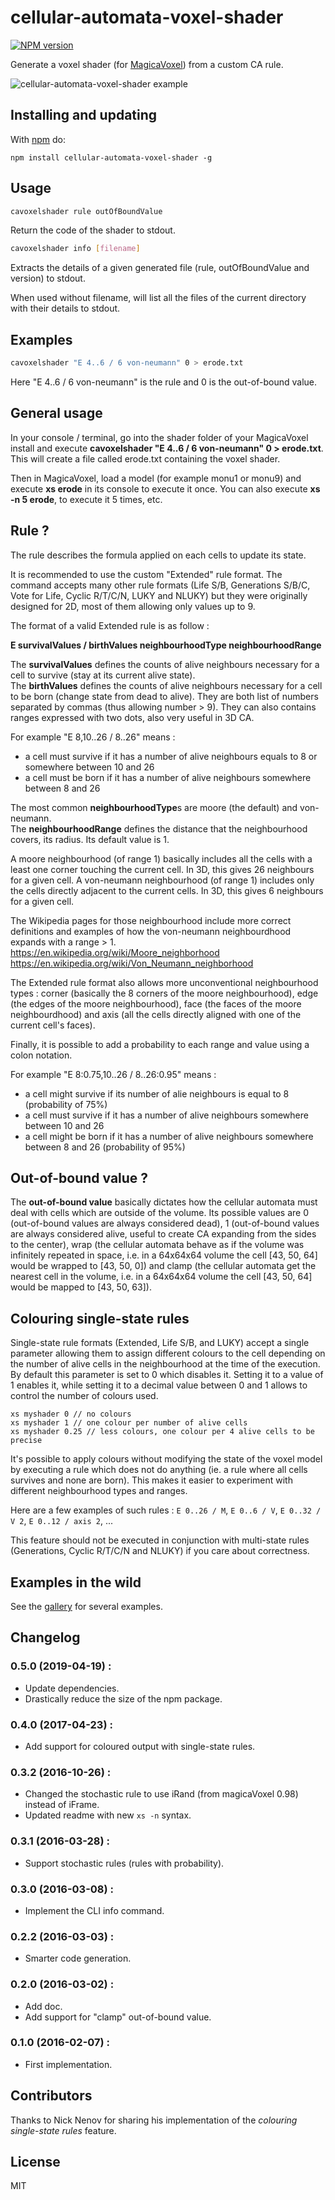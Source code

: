 # cellular-automata-voxel-shader

[![NPM version](https://badge.fury.io/js/cellular-automata-voxel-shader.svg)](http://badge.fury.io/js/cellular-automata-voxel-shader)

Generate a voxel shader (for [MagicaVoxel](https://ephtracy.github.io/)) from a custom CA rule.

![cellular-automata-voxel-shader example](https://github.com/kchapelier/cellular-automata-voxel-shader/raw/master/images/voxel-shader1.png "")

## Installing and updating

With [npm](http://npmjs.org) do:

```
npm install cellular-automata-voxel-shader -g
```

## Usage

```bash
cavoxelshader rule outOfBoundValue
```

Return the code of the shader to stdout.

```bash
cavoxelshader info [filename]
```

Extracts the details of a given generated file (rule, outOfBoundValue and version) to stdout.

When used without filename, will list all the files of the current directory with their details to stdout.

## Examples

```bash
cavoxelshader "E 4..6 / 6 von-neumann" 0 > erode.txt
```

Here "E 4..6 / 6 von-neumann" is the rule and 0 is the out-of-bound value.


## General usage

In your console / terminal, go into the shader folder of your MagicaVoxel install and execute **cavoxelshader "E 4..6 / 6 von-neumann" 0 > erode.txt**. This will create a file called erode.txt containing the voxel shader.

Then in MagicaVoxel, load a model (for example monu1 or monu9) and execute **xs erode** in its console to execute it once. You can also execute **xs -n 5 erode**, to execute it 5 times, etc.


## Rule ?

The rule describes the formula applied on each cells to update its state.

It is recommended to use the custom "Extended" rule format. The command accepts many other rule formats (Life S/B, Generations S/B/C, Vote for Life, Cyclic R/T/C/N, LUKY and NLUKY) but they were originally designed for 2D, most of them allowing only values up to 9.

The format of a valid Extended rule is as follow :

**E survivalValues / birthValues neighbourhoodType neighbourhoodRange**

The **survivalValues** defines the counts of alive neighbours necessary for a cell to survive (stay at its current alive state).<br />
The **birthValues** defines the counts of alive neighbours necessary for a cell to be born (change state from dead to alive).
They are both list of numbers separated by commas (thus allowing number > 9). They can also contains ranges expressed with two dots, also very useful in 3D CA.

For example "E 8,10..26 / 8..26" means :

* a cell must survive if it has a number of alive neighbours equals to 8 or somewhere between 10 and 26
* a cell must be born if it has a number of alive neighbours somewhere between 8 and 26

The most common **neighbourhoodType**s are moore (the default) and von-neumann.<br />
The **neighbourhoodRange** defines the distance that the neighbourhood covers, its radius. Its default value is 1.

A moore neighbourhood (of range 1) basically includes all the cells with a least one corner touching the current cell. In 3D, this gives 26 neighbours for a given cell. A von-neumann neighbourhood (of range 1) includes only the cells directly adjacent to the current cells. In 3D, this gives 6 neighbours for a given cell.

The Wikipedia pages for those neighbourhood include more correct definitions and examples of how the von-neumann neighbourdhood expands with a range > 1. https://en.wikipedia.org/wiki/Moore_neighborhood  https://en.wikipedia.org/wiki/Von_Neumann_neighborhood

The Extended rule format also allows more unconventional neighbourhood types : corner (basically the 8 corners of the moore neighbourhood), edge (the edges of the moore neighbourhood), face (the faces of the moore neighbourdhood) and axis (all the cells directly aligned with one of the current cell's faces).

Finally, it is possible to add a probability to each range and value using a colon notation.

For example "E 8:0.75,10..26 / 8..26:0.95" means :

* a cell might survive if its number of alie neighbours is equal to 8 (probability of 75%)
* a cell must survive if it has a number of alive neighbours somewhere between 10 and 26
* a cell might be born if it has a number of alive neighbours somewhere between 8 and 26 (probability of 95%)


## Out-of-bound value ?

The **out-of-bound value** basically dictates how the cellular automata must deal with cells which are outside of the volume. Its possible values are 0 (out-of-bound values are always considered dead), 1 (out-of-bound values are always considered alive, useful to create CA expanding from the sides to the center), wrap (the cellular automata behave as if the volume was infinitely repeated in space, i.e. in a 64x64x64 volume the cell [43, 50, 64] would be wrapped to [43, 50, 0]) and clamp (the cellular automata get the nearest cell in the volume, i.e. in a 64x64x64 volume the cell [43, 50, 64] would be mapped to [43, 50, 63]).


## Colouring single-state rules

Single-state rule formats (Extended, Life S/B, and LUKY) accept a single parameter allowing them to assign different colours to the cell depending on the number of alive cells in the neighbourhood at the time of the execution. By default this parameter is set to 0 which disables it. Setting it to a value of 1 enables it, while setting it to a decimal value between 0 and 1 allows to control the number of colours used.

```
xs myshader 0 // no colours
xs myshader 1 // one colour per number of alive cells
xs myshader 0.25 // less colours, one colour per 4 alive cells to be precise
```

It's possible to apply colours without modifying the state of the voxel model by executing a rule which does not do anything (ie. a rule where all cells survives and none are born). This makes it easier to experiment with different neighbourhood types and ranges.

Here are a few examples of such rules : `E 0..26 / M`, `E 0..6 / V`, `E 0..32 / V 2`, `E 0..12 / axis 2`, ...

This feature should not be executed in conjunction with multi-state rules (Generations, Cyclic R/T/C/N and NLUKY) if you care about correctness.


## Examples in the wild

See the [gallery](https://github.com/kchapelier/cellular-automata-voxel-shader/blob/master/GALLERY.md) for several examples.


## Changelog

### 0.5.0 (2019-04-19) :

* Update dependencies.
* Drastically reduce the size of the npm package.

### 0.4.0 (2017-04-23) :

* Add support for coloured output with single-state rules.

### 0.3.2 (2016-10-26) :

* Changed the stochastic rule to use iRand (from magicaVoxel 0.98) instead of iFrame.
* Updated readme with new `xs -n` syntax.

### 0.3.1 (2016-03-28) :

* Support stochastic rules (rules with probability).

### 0.3.0 (2016-03-08) :

* Implement the CLI info command.

### 0.2.2 (2016-03-03) :

* Smarter code generation.

### 0.2.0 (2016-03-02) :

* Add doc.
* Add support for "clamp" out-of-bound value.

### 0.1.0 (2016-02-07) :

* First implementation.


## Contributors

Thanks to Nick Nenov for sharing his implementation of the _colouring single-state rules_ feature.


## License

MIT

